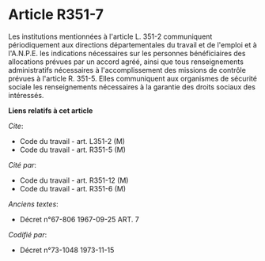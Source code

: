 # Article R351-7

Les institutions mentionnées à l'article L. 351-2 communiquent périodiquement aux directions départementales du travail et de
l'emploi et à l'A.N.P.E. les indications nécessaires sur les personnes bénéficiaires des allocations prévues par un accord
agréé, ainsi que tous renseignements administratifs nécessaires à l'accomplissement des missions de contrôle prévues à
l'article R. 351-5. Elles communiquent aux organismes de sécurité sociale les renseignements nécessaires à la garantie des
droits sociaux des intéressés.

**Liens relatifs à cet article**

_Cite_:

  - Code du travail - art. L351-2 (M)
  - Code du travail - art. R351-5 (M)

_Cité par_:

  - Code du travail - art. R351-12 (M)
  - Code du travail - art. R351-6 (M)

_Anciens textes_:

  - Décret n°67-806 1967-09-25 ART. 7

_Codifié par_:

  - Décret n°73-1048 1973-11-15
